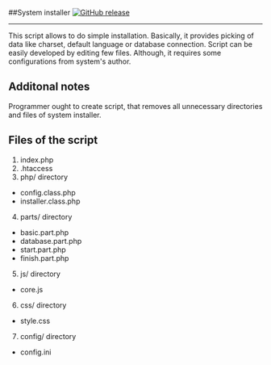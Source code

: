 ##System installer
[![GitHub release](https://img.shields.io/github/release/qubyte/rubidium.svg?maxAge=2592000&label=dupa)]()

-----------------
This script allows to do simple installation. Basically, it provides picking of data like charset, default language or database connection.
Script can be easily developed by editing few files. Although, it requires some configurations from system's author. 

Additonal notes
----------
Programmer ought to create script, that removes all unnecessary directories and files of system installer.

Files of the script
-----------------
1. index.php
2. .htaccess
3. php/ directory
 - config.class.php 
 - installer.class.php
4. parts/ directory 
 - basic.part.php
 - database.part.php
 - start.part.php
 - finish.part.php
5. js/ directory
 - core.js
6. css/ directory
 - style.css
7. config/ directory
 - config.ini
